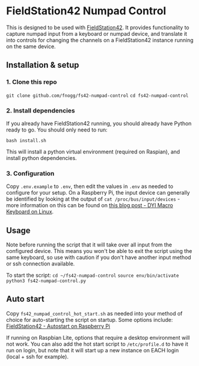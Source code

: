 # FieldStation42 Numpad Control

This is designed to be used with [FieldStation42](https://github.com/shane-mason/FieldStation42). It provides functionality to capture numpad input from a keyboard or numpad device, and translate it into controls for changing the channels on a FieldStation42 instance running on the same device.

## Installation & setup

### 1. Clone this repo

`git clone github.com/fnogg/fs42-numpad-control`
`cd fs42-numpad-control`

### 2. Install dependencies

If you already have FieldStation42 running, you should already have Python ready to go. You should only need to run:

`bash install.sh`

This will install a python virtual environment (required on Raspian), and install python dependencies.

### 3. Configuration

Copy `.env.example` to `.env`, then edit the values in `.env` as needed to configure for your setup. On a Raspberry Pi, the input device can generally be identified by looking at the output of `cat /proc/bus/input/devices` - more information on this can be found on [this blog post - DYI Macro Keyboard on Linux](https://blog.luk.world/posts/dyi-macro-keyboard-on-linux-elgato-stream-deck/).

## Usage

Note before running the script that it will take over all input from the configured device. This means you won't be able to exit the script using the same keyboard, so use with caution if you don't have another input method or ssh connection available.

To start the script:
`cd ~/fs42-numpad-control`
`source env/bin/activate`
`python3 fs42-numpad-control.py`

## Auto start

Copy `fs42_numpad_control_hot_start.sh` as needed into your method of choice for auto-starting the script on startup. Some options include:
[FieldStation42 - Autostart on Raspberry Pi](https://github.com/shane-mason/FieldStation42/wiki/Autostart-on-Rasberry-Pi)

If running on Raspbian Lite, options that require a desktop environment will not work. You can also add the hot start script to `/etc/profile.d` to have it run on login, but note that it will start up a new instance on EACH login (local + ssh for example).
